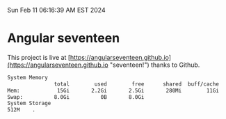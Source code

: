 Sun Feb 11 06:16:39 AM EST 2024

# Angular seventeen


This project is live at [https://angularseventeen.github.io](https://angularseventeen.github.io "seventeen!") thanks to Github.

```bash
System Memory
               total        used        free      shared  buff/cache   available
Mem:            15Gi       2.2Gi       2.5Gi       280Mi        11Gi        13Gi
Swap:          8.0Gi          0B       8.0Gi
System Storage
512M	.
```
```bash
